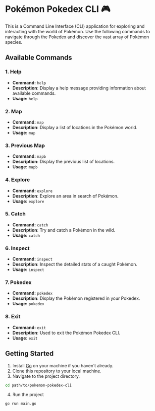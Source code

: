 # Pokémon Pokedex CLI 🎮

This is a Command Line Interface (CLI) application for exploring and interacting with the world of Pokémon. Use the following commands to navigate through the Pokedex and discover the vast array of Pokémon species.

## Available Commands

### 1. Help
- **Command:** `help`
- **Description:** Display a help message providing information about available commands.
- **Usage:** `help`

### 2. Map
- **Command:** `map`
- **Description:** Display a list of locations in the Pokémon world.
- **Usage:** `map`

### 3. Previous Map
- **Command:** `mapb`
- **Description:** Display the previous list of locations.
- **Usage:** `mapb`

### 4. Explore
- **Command:** `explore`
- **Description:** Explore an area in search of Pokémon.
- **Usage:** `explore`

### 5. Catch
- **Command:** `catch`
- **Description:** Try and catch a Pokémon in the wild.
- **Usage:** `catch`

### 6. Inspect
- **Command:** `inspect`
- **Description:** Inspect the detailed stats of a caught Pokémon.
- **Usage:** `inspect`

### 7. Pokedex
- **Command:** `pokedex`
- **Description:** Display the Pokémon registered in your Pokedex.
- **Usage:** `pokedex`

### 8. Exit
- **Command:** `exit`
- **Description:** Used to exit the Pokémon Pokedex CLI.
- **Usage:** `exit`

## Getting Started
1. Install [Go](https://golang.org/doc/install) on your machine if you haven't already.
2. Clone this repository to your local machine.
3. Navigate to the project directory.
```bash
cd path/to/pokemon-pokedex-cli
```
4. Run the project
```bash
go run main.go
```
